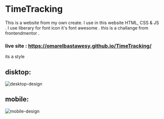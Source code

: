 # TimeTracking

  This is a website from my own create. 
  I use in this website HTML, CSS & JS .
  I use liberary for font icon it's font awesome . 
  this is a challange from frontendmentor .
  
  ### live site : https://omarelbastawesy.github.io/TimeTracking/
  
  its a style
  
  ## disktop:
  ![desktop-design](https://user-images.githubusercontent.com/102428312/160262403-21f27e29-01ed-4ada-bb9e-20cfddc55fa7.jpg)

  ## mobile:
  ![mobile-design](https://user-images.githubusercontent.com/102428312/160262412-17bd4965-b34f-47c6-8725-5b1d7cc03f9f.jpg)
